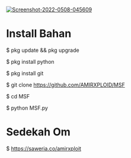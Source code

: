 #
<a href="https://imgbb.com/"><img src="https://i.ibb.co/ZHL13nL/Screenshot-2022-0508-045609.png" alt="Screenshot-2022-0508-045609" border="0"></a>

# Install Bahan

$ pkg update && pkg upgrade

$ pkg install python

$ pkg install git

$ git clone https://github.com/AMIRXPLOID/MSF

$ cd MSF

$ python MSF.py

# Sedekah Om
$ https://saweria.co/amirxploit
